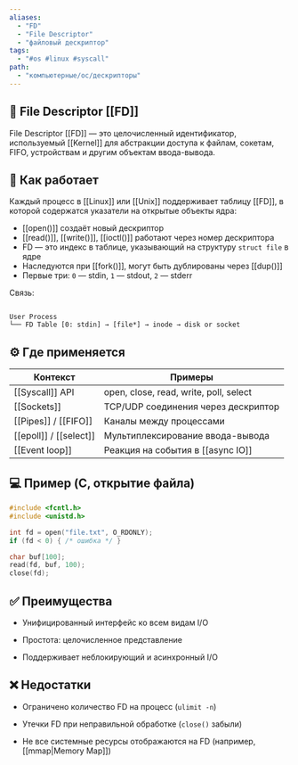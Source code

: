 ```yaml
---
aliases:
  - "FD"
  - "File Descriptor"
  - "файловый дескриптор"
tags:
  - "#os #linux #syscall"
path:
  - "компьютерные/ос/дескрипторы"
---
```


## 📌 File Descriptor [[FD]]  
File Descriptor [[FD]] — это целочисленный идентификатор, используемый [[Kernel]] для абстракции доступа к файлам, сокетам, FIFO, устройствам и другим объектам ввода-вывода.

## 🧠 Как работает  
Каждый процесс в [[Linux]] или [[Unix]] поддерживает таблицу [[FD]], в которой содержатся указатели на открытые объекты ядра:

- [[open()]] создаёт новый дескриптор  
- [[read()]], [[write()]], [[ioctl()]] работают через номер дескриптора  
- FD — это индекс в таблице, указывающий на структуру `struct file` в ядре  
- Наследуются при [[fork()]], могут быть дублированы через [[dup()]]  
- Первые три: `0` — stdin, `1` — stdout, `2` — stderr

Связь:

```

User Process  
└── FD Table [0: stdin] → [file*] → inode → disk or socket

````

## ⚙️ Где применяется

| Контекст               | Примеры                                |
| ---------------------- | -------------------------------------- |
| [[Syscall]] API        | open, close, read, write, poll, select |
| [[Sockets]]            | TCP/UDP соединения через дескриптор    |
| [[Pipes]] / [[FIFO]]   | Каналы между процессами                |
| [[epoll]] / [[select]] | Мультиплексирование ввода-вывода       |
| [[Event loop]]         | Реакция на события в [[async IO]]      |

## 💻 Пример (C, открытие файла)

```c
#include <fcntl.h>
#include <unistd.h>

int fd = open("file.txt", O_RDONLY);
if (fd < 0) { /* ошибка */ }

char buf[100];
read(fd, buf, 100);
close(fd);
````

## ✅ Преимущества

- Унифицированный интерфейс ко всем видам I/O
    
- Простота: целочисленное представление
    
- Поддерживает неблокирующий и асинхронный I/O
    

## ❌ Недостатки

- Ограничено количество FD на процесс (`ulimit -n`)
    
- Утечки FD при неправильной обработке (`close()` забыли)
    
- Не все системные ресурсы отображаются на FD (например, [[mmap|Memory Map]])